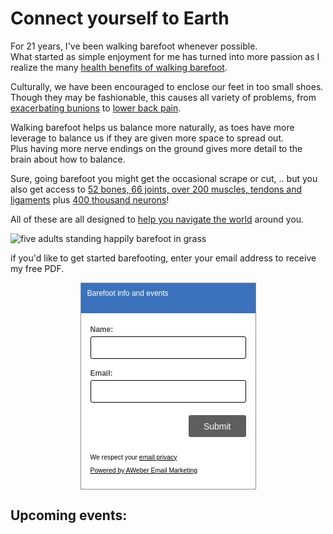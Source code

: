 # Connect yourself to Earth

For 21 years, I've been walking barefoot whenever possible.  
What started as simple enjoyment for me has turned into more passion as I realize the many
[health benefits of walking barefoot](https://duckduckgo.com/?q=health+benefits+of+walking+barefoot).

Culturally, we have been encouraged to enclose our feet in too small shoes.
Though they may be fashionable,
this causes all variety of problems,
from
[exacerbating bunions](https://www.mayoclinic.org/diseases-conditions/bunions/symptoms-causes/syc-20354799) <!-- https://web.archive.org/web/20210817235047/https://www.mayoclinic.org/diseases-conditions/bunions/symptoms-causes/syc-20354799 -->
to
[lower back pain](https://gloverhealth.com/are-your-shoes-causing-your-low-back-pain/). <!-- https://web.archive.org/web/20210301133842/https://gloverhealth.com/are-your-shoes-causing-your-low-back-pain/ -->

Walking barefoot helps us balance more naturally,
as toes have more leverage to balance us if they are given more space to spread out.  
Plus having more nerve endings on the ground gives more detail to the brain about how to balance.

Sure, going barefoot you might get the occasional scrape or cut, ..
but you also get access to
[52 bones, 66 joints, over 200 muscles, tendons and ligaments](https://venturaortho.com/foot-and-ankle/) <!-- https://web.archive.org/web/20210227095145/https://venturaortho.com/foot-and-ankle/ -->
 plus
 [400 thousand neurons](https://www.reference.com/science/feet-many-nerve-endings-constantly-stepping-f6d36b17817c3bb8)! <!-- https://web.archive.org/web/20210128030604/https://www.reference.com/science/feet-many-nerve-endings-constantly-stepping-f6d36b17817c3bb8 -->

All of these are all designed to
[help you navigate the world](https://www.correcttoes.com/foot-help/how-going-barefoot-affects-your-brain/) <!-- https://web.archive.org/web/20210225020504/https://www.correcttoes.com/foot-help/how-going-barefoot-affects-your-brain/ -->
around you.


<img
src="//b.robnugen.com/blog/2021/2021_jun_05_max_yuma_hiro_rob_yuna.jpg"
alt="five adults standing happily barefoot in grass"
class="title" />


if you'd like to get started barefooting,
enter your email address to receive my free PDF.

<!-- AWeber Web Form Generator 3.0.1 -->
<style type="text/css">
#af-form-1884698591 .af-body .af-textWrap{width:70%;display:block;float:right;}
#af-form-1884698591 .af-body .privacyPolicy{color:#000000;font-size:11px;font-family:Verdana, sans-serif;}
#af-form-1884698591 .af-body a{color:#000000;text-decoration:underline;font-style:normal;font-weight:normal;}
#af-form-1884698591 .af-body input.text, #af-form-1884698591 .af-body textarea{background-color:#FFFFFF;border-color:#000000;border-width:1px;border-style:solid;color:#000000;text-decoration:none;font-style:normal;font-weight:normal;font-size:12px;font-family:Verdana, sans-serif;}
#af-form-1884698591 .af-body input.text:focus, #af-form-1884698591 .af-body textarea:focus{background-color:#FFFAD6;border-color:#5E5E5E;border-width:1px;border-style:solid;}
#af-form-1884698591 .af-body label.previewLabel{display:block;float:left;width:25%;text-align:left;color:#4D4D4D;text-decoration:none;font-style:normal;font-weight:normal;font-size:12px;font-family:Verdana, sans-serif;}
#af-form-1884698591 .af-body{padding-bottom:15px;padding-top:15px;background-repeat:no-repeat;background-position:inherit;background-image:none;color:#000000;font-size:11px;font-family:Verdana, sans-serif;}
#af-form-1884698591 .af-header{padding-bottom:9px;padding-top:9px;padding-right:10px;padding-left:10px;background-image:url('https://forms.aweber.com/images/auto/body/9cc/7ff/3b7/2bb');background-position:top left;background-repeat:repeat-x;background-color:#3b72bb;border-width:1px;border-bottom-style:none;border-left-style:none;border-right-style:none;border-top-style:none;color:#FFFFFF;font-size:16px;font-family:Verdana, sans-serif;}
#af-form-1884698591 .af-quirksMode .bodyText{padding-top:2px;padding-bottom:2px;}
#af-form-1884698591 .af-quirksMode{padding-right:15px;padding-left:15px;}
#af-form-1884698591 .af-standards .af-element{padding-right:15px;padding-left:15px;}
#af-form-1884698591 .bodyText p{margin:1em 0;}
#af-form-1884698591 .buttonContainer input.submit{background-image:none;background-color:#5E5E5E;color:#FFFFFF;text-decoration:none;font-style:normal;font-weight:normal;font-size:14px;font-family:Verdana, sans-serif;}
#af-form-1884698591 .buttonContainer input.submit{width:auto;}
#af-form-1884698591 .buttonContainer{text-align:right;}
#af-form-1884698591 body,#af-form-1884698591 dl,#af-form-1884698591 dt,#af-form-1884698591 dd,#af-form-1884698591 h1,#af-form-1884698591 h2,#af-form-1884698591 h3,#af-form-1884698591 h4,#af-form-1884698591 h5,#af-form-1884698591 h6,#af-form-1884698591 pre,#af-form-1884698591 code,#af-form-1884698591 fieldset,#af-form-1884698591 legend,#af-form-1884698591 blockquote,#af-form-1884698591 th,#af-form-1884698591 td{float:none;color:inherit;position:static;margin:0;padding:0;}
#af-form-1884698591 button,#af-form-1884698591 input,#af-form-1884698591 submit,#af-form-1884698591 textarea,#af-form-1884698591 select,#af-form-1884698591 label,#af-form-1884698591 optgroup,#af-form-1884698591 option{float:none;position:static;margin:0;}
#af-form-1884698591 div{margin:0;}
#af-form-1884698591 fieldset{border:0;}
#af-form-1884698591 form,#af-form-1884698591 textarea,.af-form-wrapper,.af-form-close-button,#af-form-1884698591 img{float:none;color:inherit;position:static;background-color:none;border:none;margin:0;padding:0;}
#af-form-1884698591 input,#af-form-1884698591 button,#af-form-1884698591 textarea,#af-form-1884698591 select{font-size:100%;}
#af-form-1884698591 p{color:inherit;}
#af-form-1884698591 select,#af-form-1884698591 label,#af-form-1884698591 optgroup,#af-form-1884698591 option{padding:0;}
#af-form-1884698591 table{border-collapse:collapse;border-spacing:0;}
#af-form-1884698591 ul,#af-form-1884698591 ol{list-style-image:none;list-style-position:outside;list-style-type:disc;padding-left:40px;}
#af-form-1884698591,#af-form-1884698591 .quirksMode{width:100%;max-width:281px;}
#af-form-1884698591.af-quirksMode{overflow-x:hidden;}
#af-form-1884698591{background-color:#FFFFFF;border-color:#8C8C8C;border-width:1px;border-style:solid;}
#af-form-1884698591{display:block;}
#af-form-1884698591{overflow:hidden;}
.af-body .af-textWrap{text-align:left;}
.af-body input.image{border:none!important;}
.af-body input.submit,.af-body input.image,.af-form .af-element input.button{float:none!important;}
.af-body input.submit{white-space:inherit;}
.af-body input.text{width:100%;float:none;padding:2px!important;}
.af-body.af-standards input.submit{padding:4px 12px;}
.af-clear{clear:both;}
.af-element label{text-align:left;display:block;float:left;}
.af-element{padding-bottom:5px;padding-top:5px;}
.af-form-wrapper{text-indent:0;}
.af-form{box-sizing:border-box;text-align:left;margin:auto;}
.af-header{margin-bottom:0;margin-top:0;padding:10px;}
.af-quirksMode .af-element{padding-left:0!important;padding-right:0!important;}
.lbl-right .af-element label{text-align:right;}
body {
}
#af-form-1884698591 .bodyText p {
  margin: 0 0 1em !important;
}

#af-form-1884698591 .af-body {
  padding-top:
}

#af-form-1884698591 .af-body .af-textWrap {
  width: 100% !important;
}

#af-form-1884698591 .af-body .af-element {
  padding-top: 0px!important;
  padding-bottom: 0px!important;
}
#af-form-1884698591 .af-body .af-element:first-child {
  margin-top: 0 !important;
}
#af-form-1884698591 .af-body label.previewLabel {
  font-weight: 700 !important;
  margin-top: 0.25rem !important;
  margin-bottom: .25rem !important;
}
#af-form-1884698591 .af-body input.text,
#af-form-1884698591 .af-body textarea {
  border-radius: 3px !important;
  box-sizing: border-box !important;
  color: #444444 !important;
  font-size: 1rem !important;
  margin-bottom: 0.75rem !important;
  padding: 8px 12px !important;
  -webkit-transition-duration: 0.3s;
          transition-duration: 0.3s;
}

#af-form-1884698591 .af-body select {
  width: 100%;
}
#af-form-1884698591 .af-body .af-dateWrap select {
  width: 33%;
}
#af-form-1884698591 .choiceList-radio-stacked {
  margin-bottom: 1rem !important;
  width: 100% !important;
}
#af-form-1884698591 .af-element-radio {
  margin: 0 !important;
}
#af-form-1884698591 .af-element-radio input.radio {
  display: inline;
  height: 0;
  opacity: 0;
  overflow: hidden;
  width: 0;
}
#af-form-1884698591 .af-element-radio input.radio:checked ~ label {
  font-weight: 700 !important;
}
#af-form-1884698591 .af-element-radio input.radio:focus ~ label {
  box-shadow: inset 0 0 0 2px rgba(25,35,70,.25);
}
#af-form-1884698591 .af-element-radio input.radio:checked ~ label:before {
  background-color: #777777;
  border-color: #d6dee3;
}
#af-form-1884698591 .af-element-radio label.choice {
  border: 1px solid #d6dee3;
  border-radius: 3px !important;
  display: block !important;
  font-weight: 300 !important;
  margin: 0.5rem 0 !important;
  padding: 1rem 1rem 1rem 2rem !important;
  position: relative;
  -webkit-transition-duration: 0.3s;
          transition-duration: 0.3s;
}
#af-form-1884698591 .af-element-radio label.choice:before {
  background-color: #FFF;
  border: 1px solid #d6dee3;
  border-radius: 50%;
  content: '';
  height: 0.75rem;
  margin-left: -1.3rem;
  position: absolute;
  -webkit-transition-duration: 0.3s;
          transition-duration: 0.3s;
  width: 0.75rem;
}
#af-form-1884698591 .buttonContainer {
  box-sizing: border-box !important;
}
#af-form-1884698591 .af-footer {
  box-sizing: border-box !important;
}

#af-form-1884698591 .af-footer p {
  margin: 0 !important;
}
#af-form-1884698591 input.submit,
#af-form-1884698591 #webFormSubmitButton {
  border: none;
  border-radius: 3px !important;
  font-weight: bold;
  margin-top: 0.5rem !important;
  margin-bottom: 1rem !Important;
  padding: 0.6rem 1.5rem !important;
  -webkit-transition-duration: 0.3s;
          transition-duration: 0.3s;
  }
#af-form-1884698591 input.submit:hover,
#af-form-1884698591 #webFormSubmitButton:hover {
  cursor: pointer;
  opacity: 0.8;
}

#af-form-1884698591 input.text:hover {
  cursor: pointer;
  opacity: 0.8;
}

.poweredBy a,
.privacyPolicy p {
  color: #000000 !important;
  font-size: 0.65rem !important;
}

</style>
<form method="post" class="af-form-wrapper" accept-charset="UTF-8" action="https://www.aweber.com/scripts/addlead.pl">
  <div style="display: none;">
    <input type="hidden" name="meta_web_form_id" value="1884698591" />
    <input type="hidden" name="meta_split_id" value="" />
    <input type="hidden" name="listname" value="awlist6124041" />
    <input type="hidden" name="redirect" value="https://www.aweber.com/thankyou-coi.htm?m=text" id="redirect_ac41e43ea127ad6d5a9659c5ce678e1e" />

    <input type="hidden" name="meta_adtracking" value="Barefoot_info_and_events" />
    <input type="hidden" name="meta_message" value="1" />
    <input type="hidden" name="meta_required" value="name,email" />

    <input type="hidden" name="meta_tooltip" value="" />
  </div>
  <div id="af-form-1884698591" class="af-form">
    <div id="af-header-1884698591" class="af-header">
      <div class="bodyText">
        <p><span style="font-size: 12px;">Barefoot info and events</span></p>
      </div>
    </div>
    <div id="af-body-1884698591" class="af-body af-standards">
      <div class="af-element">
        <label class="previewLabel" for="awf_field-112651998">Name: </label>
        <div class="af-textWrap">
          <input id="awf_field-112651998" type="text" name="name" class="text" value="" onfocus=" if (this.value == '') { this.value = ''; }" onblur="if (this.value == '') { this.value='';} " tabindex="500" />
        </div>
        <div class="af-clear"></div>
      </div>
      <div class="af-element">
        <label class="previewLabel" for="awf_field-112651999">Email: </label>
        <div class="af-textWrap"><input class="text" id="awf_field-112651999" type="text" name="email" value="" tabindex="501" onfocus=" if (this.value == '') { this.value = ''; }" onblur="if (this.value == '') { this.value='';} " />
        </div>
        <div class="af-clear"></div>
      </div>
      <div class="af-element buttonContainer">
        <input name="submit" class="submit" type="submit" value="Submit" tabindex="502" />
        <div class="af-clear"></div>
      </div>
      <div class="af-element privacyPolicy" style="">
        <p>We respect your <a title="Privacy Policy" href="https://www.aweber.com/permission.htm" target="_blank" rel="nofollow">email privacy</a></p>
        <div class="af-clear"></div>
      </div>
      <div class="af-element poweredBy" style="font-size: 9px;">
        <p><a href="https://www.aweber.com" title="AWeber Email Marketing" target="_blank" rel="nofollow">Powered by AWeber Email Marketing</a></p>
        <div class="af-clear"></div>
      </div>
      <div class="af-element tag" style="display:none;"><input id="awf_tag-112652003" type="hidden" name="tag_112652003" value="rnc" /></div>
    </div>
  </div>
  <div style="display: none;"><img src="https://forms.aweber.com/form/displays.htm?id=jBwcLGycHKycjA==" alt="" /></div>
</form>
<script type="text/javascript">
    <!--
    (function() {
        var IE = /*@cc_on!@*/false;
        if (!IE) { return; }
        if (document.compatMode && document.compatMode == 'BackCompat') {
            if (document.getElementById("af-form-1884698591")) {
                document.getElementById("af-form-1884698591").className = 'af-form af-quirksMode';
            }
            if (document.getElementById("af-body-1884698591")) {
                document.getElementById("af-body-1884698591").className = "af-body inline af-quirksMode";
            }
            if (document.getElementById("af-header-1884698591")) {
                document.getElementById("af-header-1884698591").className = "af-header af-quirksMode";
            }
            if (document.getElementById("af-footer-1884698591")) {
                document.getElementById("af-footer-1884698591").className = "af-footer af-quirksMode";
            }
        }
    })();
    -->
</script>

<!-- /AWeber Web Form Generator 3.0.1 -->


## Upcoming events:
